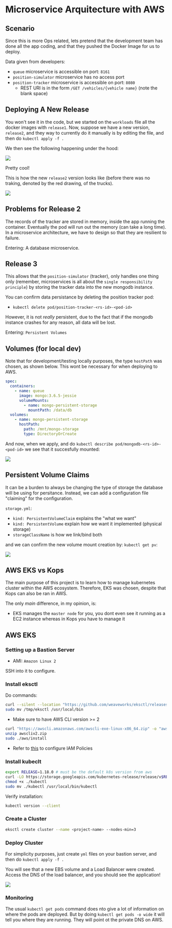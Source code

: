 # Microservice Arquitecture with AWS
## Scenario
Since this is more Ops related, lets pretend that the development team has done all the app coding, and that they pushed the Docker Image for us to deploy.

Data given from developers:
- `queue` microservice is accessible on port: `8161`
- `position-simulator` microservice has no access port
- `position-tracker` microservice is accessible on port: `8080`
  - REST URI is in the form `/GET /vehicles/{vehicle name}` (note the blank space)

## Deploying A New Release
You won't see it in the code, but we started on the `workloads` file all the docker images with `release1`. Now, suppose we have a new version, `release2`, and they way to currently do it manually is by editing the file, and then do `kubectl apply -f .`

We then see the following happening under the hood:

<img src="./screenshots/1.png">

Pretty cool!

This is how the new `release2` version looks like (before there was no traking, denoted by the red drawing, of the trucks).

<img src="./screenshots/2.png">

## Problems for Release 2
The records of the tracker are stored in memory, inside the app running the container. Eventually the pod will run out the memory (can take a long time). In a microservice architecture, we have to design so that they are resilient to failure.

Entering: A database microservice.

## Release 3
This allows that the `position-simulator` (tracker), only handles one thing only (remember, microservices is all about the `single responsibility principle`) by storing the tracker data into the new mongodb instance.

You can confirm data persistance by deleting the position tracker pod:
- `kubectl delete pod/position-tracker-<rs-id>-<pod-id>`

However, it is not _really_ persistent, due to the fact that if the mongodb instance crashes for any reason, all data will be lost.

Entering: `Persistent Volumes`

## Volumes (for local dev)
Note that for development/testing locally purposes, the type `hostPath` was chosen, as shown below. This wont be necessary for when deploying to AWS.

```yaml
spec:
  containers:
    - name: queue
      image: mongo:3.6.5-jessie
      volumeMounts:
        - name: mongo-persistent-storage
          mountPath: /data/db
  volumes:
    - name: mongo-persistent-storage
      hostPath:
        path: /mnt/mongo-storage
        type: DirectoryOrCreate
```

And now, when we apply, and do `kubectl describe pod/mongodb-<rs-id>-<pod-id>` we see that it succesfully mounted:

<img src="./screenshots/3.png">

## Persistent Volume Claims
It can be a burden to always be changing the type of storage the database will be using for persitance. Instead, we can add a configuration file "claiming" for the configuration.

`storage.yml`:
- `kind: PersistentVolumeClaim` explains the "what we want"
- `kind: PersistentVolume` explain how we want it implemented (physical storage)
- `storageClassName` is how we link/bind both

and we can confirm the new volume mount creation by: `kubectl get pv`:

<img src="./screenshots/4.png">

## AWS EKS vs Kops
The main purpose of this project is to learn how to manage kubernetes cluster within the AWS ecosystem. Therefore, EKS was chosen, despite that Kops can also be ran in AWS.

The only _main_ difference, in my opinion, is:
- EKS manages the `master node` for you, you dont even see it running as a EC2 instance whereas in Kops you have to manage it

## AWS EKS
### Setting up a Bastion Server
- AMI: `Amazon Linux 2`

SSH into it to configure.

### Install eksctl
Do commands:
```bash
curl --silent --location "https://github.com/weaveworks/eksctl/releases/latest/download/eksctl_$(uname -s)_amd64.tar.gz" | tar xz -C /tmp
sudo mv /tmp/eksctl /usr/local/bin
```
- Make sure to have AWS CLI version >= 2

```bash
curl "https://awscli.amazonaws.com/awscli-exe-linux-x86_64.zip" -o "awscliv2.zip"
unzip awscliv2.zip
sudo ./aws/install
```
- Refer to [this](https://eksctl.io/usage/minimum-iam-policies/) to configure IAM Policies

### Install kubeclt
```bash
export RELEASE=1.18.0 # must be the default k8s version from aws
curl -LO https://storage.googleapis.com/kubernetes-release/release/v$RELEASE/bin/linux/amd64/kubectl
chmod +x ./kubectl
sudo mv ./kubectl /usr/local/bin/kubectl
```
Verify installation:
```bash
kubectl version --client
```

### Create a Cluster
```bash
eksctl create cluster --name <project-name> --nodes-min=3
```

### Deploy Cluster
For simplicity purposes, just create `yml` files on your bastion server, and then do `kubectl apply -f .`

You will see that a new EBS volume and a Load Balancer were created. Access the DNS of the load balancer, and you should see the application!

<img src="./screenshots/5.png" />

### Monitoring
The usual `kubectl get pods` command does nto give a lot of information on where the pods are deployed. But by doing `kubectl get pods -o wide` it will tell you where they are running. They will point ot the private DNS on AWS.

